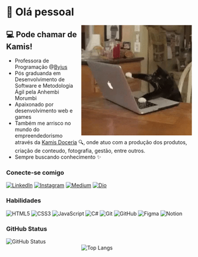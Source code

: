 # 👋 Olá pessoal

<img align="right" alt="Gato no PC" src="https://github.com/KamiahAlves/sistema-gestao-doceria/blob/main/c6f13b01a53d7152d7f235838efe5a09.gif?raw=true"  width="300px"/>

## 💻 Pode chamar de Kamis!

- Professora de Programação @[Byjus](https://www.byjusfutureschool.com/)
- Pós graduanda em Desenvolvimento de Software e Metodologia Ágil pela Anhembi Morumbi
- Apaixonado por desenvolvimento web e games
- Também me arrisco no mundo do empreendedorismo através da [Kamis Doceria](https://www.instagram.com/kamis.doceria/) 🔍, onde atuo com  a produção dos produtos, criação de conteudo, fotografia, gestão, entre outros.
- Sempre buscando conhecimento ✨

### Conecte-se comigo

[![LinkedIn](https://img.shields.io/badge/LinkedIn-000?style=for-the-badge&logo=linkedin&logoColor=0E76A8)](https://www.linkedin.com/in/kamiah-pedra-351421145/)
[![Instagram](https://img.shields.io/badge/Instagram-000?style=for-the-badge&logo=instagram)](https://www.instagram.com/heykamis/)
[![Medium](https://img.shields.io/badge/Medium-000?style=for-the-badge&logo=medium)](https://medium.com/@kamiah.alves)
[![Dio](https://img.shields.io/badge/dio-000?style=for-the-badge&logo=dio)](https://www.dio.me/users/kamiah_alves)


### Habilidades

![HTML5](https://img.shields.io/badge/HTML5-000?style=for-the-badge&logo=html5)
![CSS3](https://img.shields.io/badge/CSS3-000?style=for-the-badge&logo=css3&logoColor=264CE4)
![JavaScript](https://img.shields.io/badge/JavaScript-000?style=for-the-badge&logo=javascript)
![C#](https://img.shields.io/badge/C%23-000?style=for-the-badge&logo=c-sharp&logoColor=823085)
![Git](https://img.shields.io/badge/Git-000?style=for-the-badge&logo=git)
![GitHub](https://img.shields.io/badge/GitHub-000?style=for-the-badge&logo=github)
![Figma](https://img.shields.io/badge/Figma-000?style=for-the-badge&logo=figma)
![Notion](https://img.shields.io/badge/Notion-000?style=for-the-badge&logo=notion)

### GitHub Status

<img align="left" alt="GitHub Status" src="https://github-readme-stats.vercel.app/api?username=KamiahAlves&theme=transparent&bg_color=000&border_color=30A3DC&show_icons=true&icon_color=30A3DC&title_color=E94D5F&text_color=FFF&hide_title=true"  width="380px"/>

<img align="right" alt="Top Langs" src="https://github-readme-stats-git-masterrstaa-rickstaa.vercel.app/api/top-langs/?username=KamiahAlves&bg_color=000&border_color=30A3DC&title_color=E94D5F&text_color=FFF&hide_title=true"  width="300px"/>






